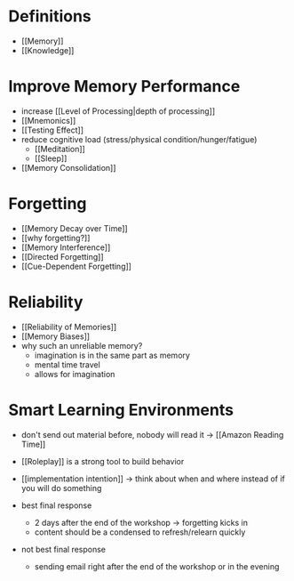 # Definitions
- [[Memory]]
- [[Knowledge]]

# Improve Memory Performance
- increase [[Level of Processing|depth of processing]]
- [[Mnemonics]]
- [[Testing Effect]]
- reduce cognitive load (stress/physical condition/hunger/fatigue)
	- [[Meditation]]
	- [[Sleep]]
- [[Memory Consolidation]]

# Forgetting
- [[Memory Decay over Time]]
- [[why forgetting?]]
- [[Memory Interference]]
- [[Directed Forgetting]]
- [[Cue-Dependent Forgetting]]

# Reliability
- [[Reliability of Memories]]
- [[Memory Biases]]
- why such an unreliable memory?
	- imagination is in the same part as memory
	- mental time travel
	- allows for imagination

# Smart Learning Environments
- don't send out material before, nobody will read it -> [[Amazon Reading Time]]
- [[Roleplay]] is a strong tool to build behavior
- [[implementation intention]] -> think about when and where instead of if you will do something

- best final response
	- 2 days after the end of the workshop -> forgetting kicks in
	- content should be a condensed to refresh/relearn quickly
- not best final response
	- sending email right after the end of the workshop or in the evening 
